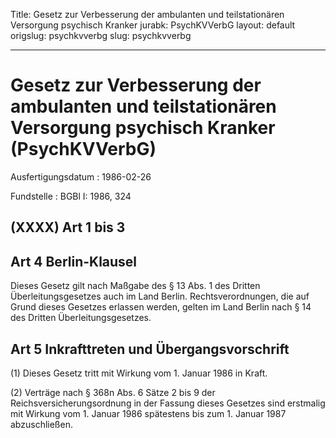 Title: Gesetz zur Verbesserung der ambulanten und teilstationären Versorgung psychisch
  Kranker
jurabk: PsychKVVerbG
layout: default
origslug: psychkvverbg
slug: psychkvverbg

---

# Gesetz zur Verbesserung der ambulanten und teilstationären Versorgung psychisch Kranker (PsychKVVerbG)

Ausfertigungsdatum
:   1986-02-26

Fundstelle
:   BGBl I: 1986, 324



## (XXXX) Art 1 bis 3



## Art 4 Berlin-Klausel

Dieses Gesetz gilt nach Maßgabe des § 13 Abs. 1 des Dritten
Überleitungsgesetzes auch im Land Berlin. Rechtsverordnungen, die auf
Grund dieses Gesetzes erlassen werden, gelten im Land Berlin nach § 14
des Dritten Überleitungsgesetzes.


## Art 5 Inkrafttreten und Übergangsvorschrift

(1) Dieses Gesetz tritt mit Wirkung vom 1. Januar 1986 in Kraft.

(2) Verträge nach § 368n Abs. 6 Sätze 2 bis 9 der
Reichsversicherungsordnung in der Fassung dieses Gesetzes sind
erstmalig mit Wirkung vom 1. Januar 1986 spätestens bis zum 1. Januar
1987 abzuschließen.


